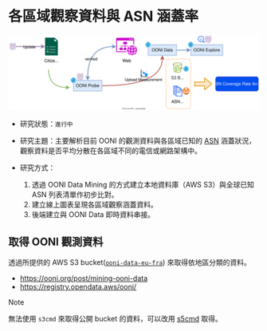 # 各區域觀察資料與 ASN 涵蓋率

![ooni asn data flow](img/ooni-asn.svg)

- 研究狀態：`進行中`

- 研究主題：主要解析目前 OONI 的觀測資料與各區域已知的 [ASN](https://www.cloudflare.com/zh-tw/learning/network-layer/what-is-an-autonomous-system/) 涵蓋狀況，觀察資料是否平均分散在各區域不同的電信或網路架構中。

- 研究方式：
    1. 透過 OONI Data Mining 的方式建立本地資料庫（AWS S3）與全球已知 ASN 列表清單作初步比對。
    2. 建立線上圖表呈現各區域觀察涵蓋資料。
    3. 後端建立與 OONI Data 即時資料串接。

## 取得 OONI 觀測資料

透過所提供的 AWS S3 bucket([`ooni-data-eu-fra`](https://ooni-data-eu-fra.s3.eu-central-1.amazonaws.com/)) 來取得依地區分類的資料。
- https://ooni.org/post/mining-ooni-data
- https://registry.opendata.aws/ooni/

> [!NOTE]
> 無法使用 `s3cmd` 來取得公開 bucket 的資料，可以改用 [s5cmd](https://github.com/peak/s5cmd) 取得。
